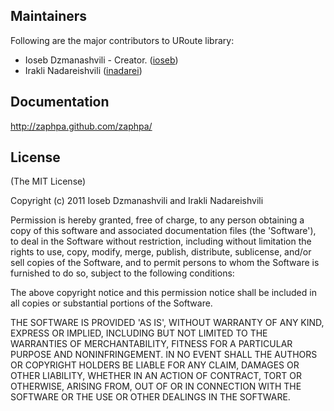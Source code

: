 ## Maintainers

Following are the major contributors to URoute library:

  * Ioseb Dzmanashvili - Creator. ([ioseb](http://github.com/ioseb))
  * Irakli Nadareishvili ([inadarei](http://github.com/inadarei))

## Documentation

http://zaphpa.github.com/zaphpa/


## License 

(The MIT License)

Copyright (c) 2011 Ioseb Dzmanashvili and Irakli Nadareishvili

Permission is hereby granted, free of charge, to any person obtaining
a copy of this software and associated documentation files (the
'Software'), to deal in the Software without restriction, including
without limitation the rights to use, copy, modify, merge, publish,
distribute, sublicense, and/or sell copies of the Software, and to
permit persons to whom the Software is furnished to do so, subject to
the following conditions:

The above copyright notice and this permission notice shall be
included in all copies or substantial portions of the Software.

THE SOFTWARE IS PROVIDED 'AS IS', WITHOUT WARRANTY OF ANY KIND,
EXPRESS OR IMPLIED, INCLUDING BUT NOT LIMITED TO THE WARRANTIES OF
MERCHANTABILITY, FITNESS FOR A PARTICULAR PURPOSE AND NONINFRINGEMENT.
IN NO EVENT SHALL THE AUTHORS OR COPYRIGHT HOLDERS BE LIABLE FOR ANY
CLAIM, DAMAGES OR OTHER LIABILITY, WHETHER IN AN ACTION OF CONTRACT,
TORT OR OTHERWISE, ARISING FROM, OUT OF OR IN CONNECTION WITH THE
SOFTWARE OR THE USE OR OTHER DEALINGS IN THE SOFTWARE.
